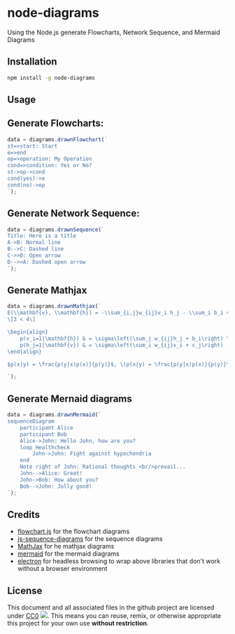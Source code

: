 node-diagrams
==============

Using the Node.js generate Flowcharts, Network Sequence, and Mermaid Diagrams



Installation
--------------

```bash
npm install -g node-diagrams
```


Usage
------


## Generate Flowcharts:

```javascript
data = diagrams.drawnFlowchart(`
st=>start: Start
e=>end
op=>operation: My Operation
cond=>condition: Yes or No?
st->op->cond
cond(yes)->e
cond(no)->op
`);

```



## Generate Network Sequence:

```javascript
data = diagrams.drawnSequence(`
Title: Here is a title
A->B: Normal line
B-->C: Dashed line
C->>D: Open arrow
D-->>A: Dashed open arrow
`);


```


## Generate Mathjax

```javascript
data = diagrams.drawnMathjax(`
E(\\mathbf{v}, \\mathbf{h}) = -\\sum_{i,j}w_{ij}v_i h_j - \\sum_i b_i v_i - \\sum_j c_j h_j
\[3 < 4\]

\begin{align}
    p(v_i=1|\mathbf{h}) & = \sigma\left(\sum_j w_{ij}h_j + b_i\right) \\
    p(h_j=1|\mathbf{v}) & = \sigma\left(\sum_i w_{ij}v_i + c_j\right)
\end{align}

$p(x|y) = \frac{p(y|x)p(x)}{p(y)}$, \(p(x|y) = \frac{p(y|x)p(x)}{p(y)}\).

`);
```


## Generate Mernaid diagrams

```javascript
data = diagrams.drawnMermaid(`
sequenceDiagram
    participant Alice
    participant Bob
    Alice->John: Hello John, how are you?
    loop Healthcheck
        John->John: Fight against hypochondria
    end
    Note right of John: Rational thoughts <br/>prevail...
    John-->Alice: Great!
    John->Bob: How about you?
    Bob-->John: Jolly good!
`);

```



Credits
--------

  - [flowchart.js](http://flowchart.js.org/) for the flowchart diagrams
  - [js-sequence-diagrams](https://bramp.github.io/js-sequence-diagrams/) for the sequence diagrams
  - [MathJax](https://github.com/mathjax/MathJax) for he mathjax diagrams
  - [mermaid](https://github.com/knsv/mermaid) for the mermaid diagrams
  - [electron](http://electron.atom.io/) for headless browsing to wrap above libraries that don't work without a browser environment



License
-------

This document and all associated files in the github project are licensed under [CC0](http://creativecommons.org/publicdomain/zero/1.0/) ![](http://i.creativecommons.org/p/zero/1.0/80x15.png).
This means you can reuse, remix, or otherwise appropriate this project for your own use **without restriction**.